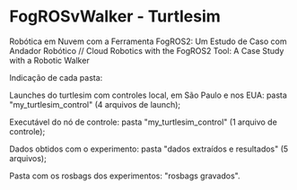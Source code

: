 # FogROSvWalker - Turtlesim
Robótica em Nuvem com a Ferramenta FogROS2: Um Estudo de Caso com Andador Robótico // Cloud Robotics with the FogROS2 Tool: A Case Study with a Robotic Walker

Indicação de cada pasta:

Launches do turtlesim com controles local, em São Paulo e nos EUA: pasta "my_turtlesim_control" (4 arquivos de launch);

Executável do nó de controle: pasta "my_turtlesim_control" (1 arquivo de controle);

Dados obtidos com o experimento: pasta "dados extraídos e resultados" (5 arquivos);

Pasta com os rosbags dos experimentos: "rosbags gravados".
